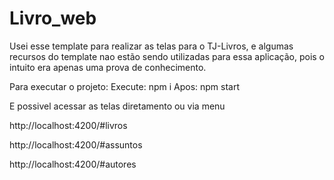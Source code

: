 # Livro_web

Usei esse template para realizar as telas para o TJ-Livros, e algumas recursos do template nao estão sendo utilizadas para essa aplicação, pois o intuito era apenas uma prova de conhecimento.

Para executar o projeto:
Execute:
npm i
Apos:
npm start


E possivel acessar as telas diretamento ou via menu

http://localhost:4200/#livros

http://localhost:4200/#assuntos

http://localhost:4200/#autores






